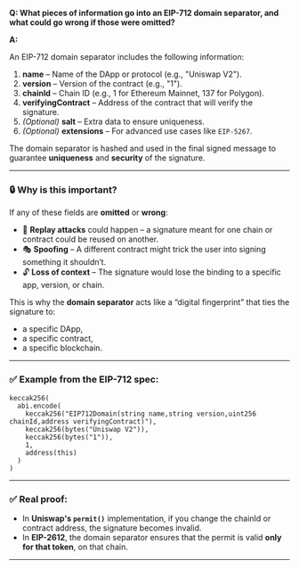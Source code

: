 **Q: What pieces of information go into an EIP-712 domain separator, and what could go wrong if those were omitted?**

**A:**

An EIP-712 domain separator includes the following information:

1. **name** – Name of the DApp or protocol (e.g., "Uniswap V2").
2. **version** – Version of the contract (e.g., "1").
3. **chainId** – Chain ID (e.g., 1 for Ethereum Mainnet, 137 for Polygon).
4. **verifyingContract** – Address of the contract that will verify the signature.
5. *(Optional)* **salt** – Extra data to ensure uniqueness.
6. *(Optional)* **extensions** – For advanced use cases like `EIP-5267`.

The domain separator is hashed and used in the final signed message to guarantee **uniqueness** and **security** of the signature.

---

### 🔒 Why is this important?

If any of these fields are **omitted** or **wrong**:

- 🔁 **Replay attacks** could happen – a signature meant for one chain or contract could be reused on another.
- 🎭 **Spoofing** – A different contract might trick the user into signing something it shouldn’t.
- 🔓 **Loss of context** – The signature would lose the binding to a specific app, version, or chain.

This is why the **domain separator** acts like a “digital fingerprint” that ties the signature to:
- a specific DApp,
- a specific contract,
- a specific blockchain.

---

### ✅ Example from the EIP-712 spec:

```solidity
keccak256(
  abi.encode(
    keccak256("EIP712Domain(string name,string version,uint256 chainId,address verifyingContract)"),
    keccak256(bytes("Uniswap V2")),
    keccak256(bytes("1")),
    1,
    address(this)
  )
)
```

---

### ✅ Real proof:

- In **Uniswap's `permit()`** implementation, if you change the chainId or contract address, the signature becomes invalid.
- In **EIP-2612**, the domain separator ensures that the permit is valid **only for that token**, on that chain.

---
